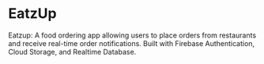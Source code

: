 # EatzUp
Eatzup: A food ordering app allowing users to place orders from restaurants and receive real-time order notifications. Built with Firebase Authentication, Cloud Storage, and Realtime Database.
